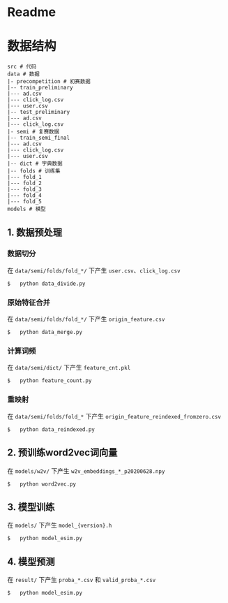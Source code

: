 # Readme

# 数据结构

```
src # 代码
data # 数据
|- precompetition # 初赛数据
|-- train_preliminary
|--- ad.csv
|--- click_log.csv
|--- user.csv
|-- test_preliminary
|--- ad.csv
|--- click_log.csv
|- semi # 复赛数据
|-- train_semi_final
|--- ad.csv
|--- click_log.csv
|--- user.csv
|-- dict # 字典数据
|-- folds # 训练集
|--- fold_1
|--- fold_2
|--- fold_3
|--- fold_4
|--- fold_5
models # 模型
``` 

## 1. 数据预处理

### 数据切分
在 `data/semi/folds/fold_*/` 下产生 `user.csv`、`click_log.csv`
```shell
$   python data_divide.py
```

### 原始特征合并
在 `data/semi/folds/fold_*/` 下产生 `origin_feature.csv`
```shell
$   python data_merge.py
```

### 计算词频
在 `data/semi/dict/` 下产生 `feature_cnt.pkl`
```shell
$   python feature_count.py
```

### 重映射
在 `data/semi/folds/fold_*` 下产生 `origin_feature_reindexed_fromzero.csv`
```shell
$   python data_reindexed.py
```

## 2. 预训练word2vec词向量
在 `models/w2v/` 下产生 `w2v_embeddings_*_p20200628.npy`
```shell
$   python word2vec.py
```

## 3. 模型训练
在 `models/` 下产生 `model_{version}.h`
```shell
$   python model_esim.py
```

## 4. 模型预测
在 `result/` 下产生 `proba_*.csv` 和 `valid_proba_*.csv`
```shell
$   python model_esim.py
```
